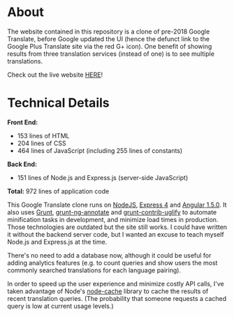 # About

The website contained in this repository is a clone of pre-2018 Google 
Translate, before Google updated the UI (hence the defunct link to the Google 
Plus Translate site via the red G+ icon). One benefit of showing results from 
three translation services (instead of one) is to see multiple translations.

Check out the live website [HERE](https://translation-station.herokuapp.com)!

# Technical Details

**Front End:**
* 153 lines of HTML
* 204 lines of CSS
* 464 lines of JavaScript (including 255 lines of constants)

**Back End:**
* 151 lines of Node.js and Express.js (server-side JavaScript)

**Total:** 972 lines of application code

This Google Translate clone runs on [NodeJS](https://nodejs.org/), 
[Express 4](http://expressjs.com/) and [Angular 1.5.0](https://angularjs.org/). 
It also uses [Grunt](http://gruntjs.com/), 
[grunt-ng-annotate](https://github.com/mgol/grunt-ng-annotate) and 
[grunt-contrib-uglify](https://github.com/gruntjs/grunt-contrib-uglify) to 
automate minification tasks in development, and minimize load times in 
production. Those technologies are outdated but the site still works. I could 
have written it without the backend server code, but I wanted an excuse to teach 
myself Node.js and Express.js at the time. 

There's no need to add a database now, although it could be useful for adding 
analytics features (e.g. to count queries and show users the most commonly 
searched translations for each language pairing).

In order to speed up the user experience and minimize costly API calls, I've 
taken advantage of Node's [node-cache](https://www.npmjs.com/package/node-cache) 
library to cache the results of recent translation queries. (The probability 
that someone requests a cached query is low at current usage levels.)
